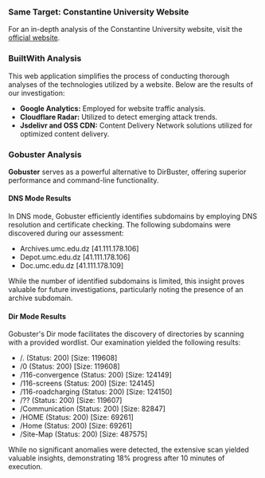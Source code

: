 ### Same Target: Constantine University Website

For an in-depth analysis of the Constantine University website, visit the [official website](https://www.umc.edu.dz).


### BuiltWith Analysis

This web application simplifies the process of conducting thorough analyses of the technologies utilized by a website. Below are the results of our investigation:

- **Google Analytics:** Employed for website traffic analysis.
- **Cloudflare Radar:** Utilized to detect emerging attack trends.
- **Jsdelivr and OSS CDN:** Content Delivery Network solutions utilized for optimized content delivery.

### Gobuster Analysis

**Gobuster** serves as a powerful alternative to DirBuster, offering superior performance and command-line functionality.

#### DNS Mode Results

In DNS mode, Gobuster efficiently identifies subdomains by employing DNS resolution and certificate checking. The following subdomains were discovered during our assessment:

- Archives.umc.edu.dz [41.111.178.106]
- Depot.umc.edu.dz [41.111.178.106]
- Doc.umc.edu.dz [41.111.178.109]

While the number of identified subdomains is limited, this insight proves valuable for future investigations, particularly noting the presence of an archive subdomain.

#### Dir Mode Results

Gobuster's Dir mode facilitates the discovery of directories by scanning with a provided wordlist. Our examination yielded the following results:

- /. (Status: 200) [Size: 119608]
- /0 (Status: 200) [Size: 119608]
- /116-convergence (Status: 200) [Size: 124149]
- /116-screens (Status: 200) [Size: 124145]
- /116-roadcharging (Status: 200) [Size: 124150]
- /?? (Status: 200) [Size: 119607]
- /Communication (Status: 200) [Size: 82847]
- /HOME (Status: 200) [Size: 69261]
- /Home (Status: 200) [Size: 69261]
- /Site-Map (Status: 200) [Size: 487575]

While no significant anomalies were detected, the extensive scan yielded valuable insights, demonstrating 18% progress after 10 minutes of execution.
